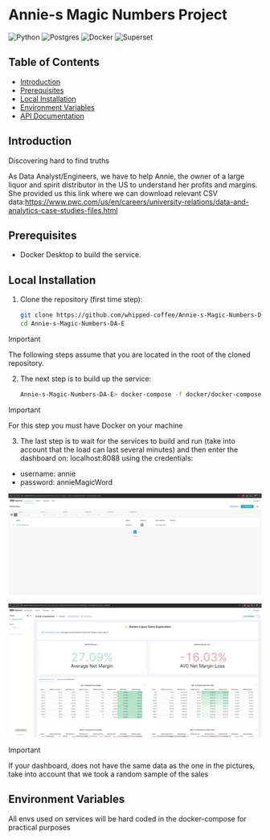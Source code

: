 # Annie-s Magic Numbers Project

![Python](https://img.shields.io/badge/Python-3.12.2_slim-blue)
![Postgres](https://img.shields.io/badge/Postgres-17-skyblue)
![Docker](https://img.shields.io/badge/Docker-20.10.7-lightblue)
![Superset](https://img.shields.io/badge/Superset-latest-green)

## Table of Contents
-   [Introduction](#introduction)
-   [Prerequisites](#prerequisites)
-   [Local Installation](#local-installation)
-   [Environment Variables](#environment-variables)
-   [API Documentation](#api-documentation)

## Introduction
Discovering hard to find truths

As Data Analyst/Engineers, we have to help Annie, the owner of a large liquor and spirit distributor in the US to understand her profits and margins. She provided us this link where we can download relevant CSV data:https://www.pwc.com/us/en/careers/university-relations/data-and-analytics-case-studies-files.html

## Prerequisites

-   Docker Desktop to build the service.

## Local Installation

1.  Clone the repository (first time step):

    ```sh
    git clone https://github.com/whipped-coffee/Annie-s-Magic-Numbers-DA-E.git
    cd Annie-s-Magic-Numbers-DA-E
    ```

> [!IMPORTANT]
> The following steps assume that you are located in the root of the cloned repository.


2.  The next step is to build up the service:
    ```bash 
    Annie-s-Magic-Numbers-DA-E> docker-compose -f docker/docker-compose.yml up --build -d
    ```

> [!IMPORTANT]
> For this step you must have Docker on your machine

3. The last step is to wait for the services to build and run (take into account that the load can last several minutes) and then enter the dashboard on:
localhost:8088
using the credentials:
* username: annie
* password: annieMagicWord

![Superset Dashboard Page](src/static/superset_dashboard_page.png)

![Superset Dashboard Page](src/static/annies_dashboard.png)

> [!IMPORTANT]
> If your dashboard, does not have the same data as the one in the pictures, take into account that we took a random sample of the sales

## Environment Variables

All envs used on services will be hard coded in the docker-compose for practical purposes
